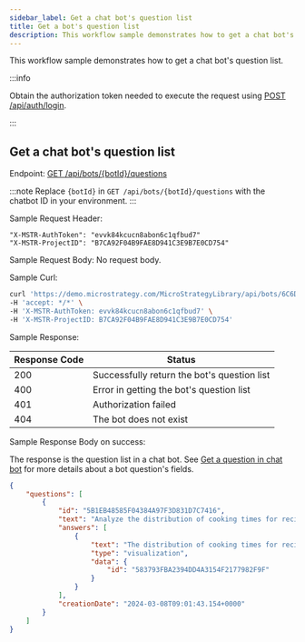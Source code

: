 ```yaml
---
sidebar_label: Get a chat bot's question list
title: Get a bot's question list
description: This workflow sample demonstrates how to get a chat bot's question list.
---
```


<Available since="MicroStrategy ONE (March 2024)" />

This workflow sample demonstrates how to get a chat bot's question list.

:::info

Obtain the authorization token needed to execute the request using [POST /api/auth/login](https://demo.microstrategy.com/MicroStrategyLibrary/api-docs/index.html#/Authentication/postLogin).

:::

## Get a chat bot's question list

Endpoint: [GET /api/bots/\{botId}/questions](https://demo.microstrategy.com/MicroStrategyLibrary/api-docs/index.html#/AI%20Chatbot/queryMessages)

:::note
Replace `{botId}` in `GET /api/bots/{botId}/questions` with the chatbot ID in your environment.
:::

Sample Request Header:

```http
"X-MSTR-AuthToken": "evvk84kcucn8abon6c1qfbud7"
"X-MSTR-ProjectID": "B7CA92F04B9FAE8D941C3E9B7E0CD754"
```

Sample Request Body:
No request body.

Sample Curl:

```bash
curl 'https://demo.microstrategy.com/MicroStrategyLibrary/api/bots/6C6D314E4C881C01BFD79084DD5B2D42/questions' \
-H 'accept: */*' \
-H 'X-MSTR-AuthToken: evvk84kcucn8abon6c1qfbud7' \
-H 'X-MSTR-ProjectID: B7CA92F04B9FAE8D941C3E9B7E0CD754'
```

Sample Response:

| Response Code | Status                                      |
| ------------- | ------------------------------------------- |
| 200           | Successfully return the bot's question list |
| 400           | Error in getting the bot's question list    |
| 401           | Authorization failed                        |
| 404           | The bot does not exist                      |

Sample Response Body on success:

The response is the question list in a chat bot. See [Get a question in chat bot](./get-a-bot-question.md) for more details about a bot question's fields.

```json
{
    "questions": [
        {
            "id": "5B1EB48585F04384A97F3D831D7C7416",
            "text": "Analyze the distribution of cooking times for recipes",
            "answers": [
                {
                    "text": "The distribution of cooking times for recipes is as follows:\n- The shortest cooking time is -1 minute.\n- The majority of recipes have cooking times ranging from 2 to 60 minutes.\n- There are a few recipes with longer cooking times, such as 75, 90, 120, and 720 minutes.\n- The exact distribution of cooking times can be seen in the visualization result.",
                    "type": "visualization",
                    "data": {
                        "id": "583793FBA2394DD4A3154F2177982F9F"
                    }
                }
            ],
            "creationDate": "2024-03-08T09:01:43.154+0000"
        }
    ]
}
```
